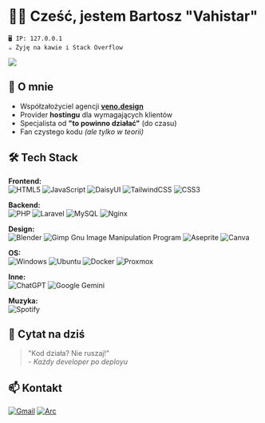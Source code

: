 # 👨‍💻 Cześć, jestem Bartosz "Vahistar" 

`🖥️ IP: 127.0.0.1`  
`☕ Żyję na kawie i Stack Overflow`

<a href="https://github.com/Vahistar" target="_blank" rel="noreferrer"><img
src="https://img.shields.io/github/followers/Vahistar?logo=github&style=for-the-badge&color=ec4899&labelColor=181824" /></a>

## 🚀 O mnie
- Współzałożyciel agencji **[veno.design](https://veno.design)**
- Provider **hostingu** dla wymagających klientów
- Specjalista od **"to powinno działać"** (do czasu)
- Fan czystego kodu *(ale tylko w teorii)*

## 🛠️ Tech Stack
**Frontend:**  
![HTML5](https://img.shields.io/badge/html5-%23E34F26.svg?style=for-the-badge&logo=html5&logoColor=white)
![JavaScript](https://img.shields.io/badge/javascript-%23323330.svg?style=for-the-badge&logo=javascript&logoColor=%23F7DF1E)
![DaisyUI](https://img.shields.io/badge/daisyui-5A0EF8?style=for-the-badge&logo=daisyui&logoColor=white)
![TailwindCSS](https://img.shields.io/badge/tailwindcss-%2338B2AC.svg?style=for-the-badge&logo=tailwind-css&logoColor=white)
![CSS3](https://img.shields.io/badge/css3-%231572B6.svg?style=for-the-badge&logo=css3&logoColor=white)

**Backend:**  
![PHP](https://img.shields.io/badge/php-%23777BB4.svg?style=for-the-badge&logo=php&logoColor=white)
![Laravel](https://img.shields.io/badge/laravel-%23FF2D20.svg?style=for-the-badge&logo=laravel&logoColor=white)
![MySQL](https://img.shields.io/badge/mysql-4479A1.svg?style=for-the-badge&logo=mysql&logoColor=white)
![Nginx](https://img.shields.io/badge/nginx-%23009639.svg?style=for-the-badge&logo=nginx&logoColor=white)

**Design:**  
![Blender](https://img.shields.io/badge/blender-%23F5792A.svg?style=for-the-badge&logo=blender&logoColor=white)
![Gimp Gnu Image Manipulation Program](https://img.shields.io/badge/Gimp-657D8B?style=for-the-badge&logo=gimp&logoColor=FFFFFF)
![Aseprite](https://img.shields.io/badge/Aseprite-FFFFFF?style=for-the-badge&logo=Aseprite&logoColor=#7D929E)
![Canva](https://img.shields.io/badge/Canva-%2300C4CC.svg?style=for-the-badge&logo=Canva&logoColor=white)

**OS:**  
![Windows](https://img.shields.io/badge/Windows-0078D6?style=for-the-badge&logo=windows&logoColor=white)
![Ubuntu](https://img.shields.io/badge/Ubuntu-E95420?style=for-the-badge&logo=ubuntu&logoColor=white)
![Docker](https://img.shields.io/badge/docker-%230db7ed.svg?style=for-the-badge&logo=docker&logoColor=white)
![Proxmox](https://img.shields.io/badge/proxmox-proxmox?style=for-the-badge&logo=proxmox&logoColor=%23E57000&labelColor=%232b2a33&color=%232b2a33)

**Inne:**  
![ChatGPT](https://img.shields.io/badge/chatGPT-74aa9c?style=for-the-badge&logo=openai&logoColor=white)
![Google Gemini](https://img.shields.io/badge/google%20gemini-8E75B2?style=for-the-badge&logo=google%20gemini&logoColor=white)

**Muzyka:**  
![Spotify](https://img.shields.io/badge/Spotify-1ED760?style=for-the-badge&logo=spotify&logoColor=white)

## 💬 Cytat na dziś
> "Kod działa? Nie ruszaj!"  
> *- Każdy developer po deployu*

## 📫 Kontakt
[![Gmail](https://img.shields.io/badge/-rogowski.b@veno.design-D14836?style=for-the-badge&logo=gmail&logoColor=white)](mailto:rogowski.b@veno.design)
[![Arc](https://img.shields.io/badge/-veno.design-000000?style=for-the-badge&logo=arc&logoColor=white)](https://veno.design)
